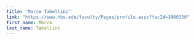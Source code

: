```yaml
---
title: "Marco Tabellini"
link: "https://www.hbs.edu/faculty/Pages/profile.aspx?facId=1060330"
first_name: Marco 
last_name: Tabellini
---
```



